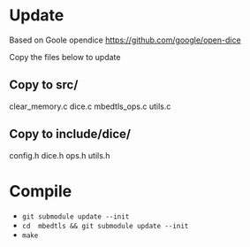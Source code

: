 # Update

Based on Goole opendice
https://github.com/google/open-dice

Copy the files below to update

## Copy to src/
clear_memory.c
dice.c
mbedtls_ops.c
utils.c

## Copy to include/dice/
config.h
dice.h
ops.h
utils.h

# Compile

- ```git submodule update --init```
- ```cd  mbedtls && git submodule update --init```
- ```make```
